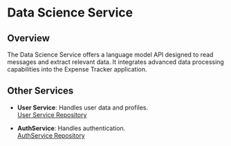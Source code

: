 # Data Science Service

## Overview

The Data Science Service offers a language model API designed to read messages and extract relevant data. It integrates advanced data processing capabilities into the Expense Tracker application.

## Other Services

- **User Service**: Handles user data and profiles.</br>
[User Service Repository](https://github.com/ubednama/Expense-Tracker-Userservice)

- **AuthService**: Handles authentication.</br>
[AuthService Repository](https://github.com/ubednama/Expense-Tracker-Authservice)
